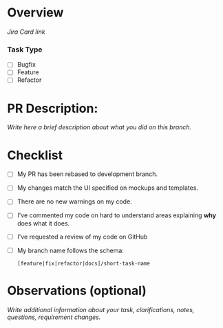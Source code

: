 # Overview

_Jira Card link_

### Task Type

- [ ] Bugfix
- [ ] Feature
- [ ] Refactor

# PR Description:

_Write here a brief description about what you did on this branch._

# Checklist

- [ ] My PR has been rebased to development branch.
- [ ] My changes match the UI specified on mockups and templates.
- [ ] There are no new warnings on my code.
- [ ] I've commented my code on hard to understand areas explaining **why** does what it does.
- [ ] I've requested a review of my code on GitHub
- [ ] My branch name follows the schema:
  
  `[feature|fix|refactor|docs]/short-task-name`

# Observations (optional)
_Write additional information about your task, clarifications, notes, questions, requirement changes._
